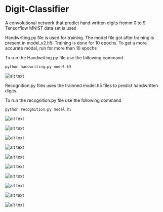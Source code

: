 # Digit-Classifier

A convolutional network that predict hand written digits fromm 0 to 9. Tensorflow MNIST data set is used

Handwriting.py file is used for training. The model file got after training is present in model_v2.h5. Training is done for 10 epochs. To get a more accurate model, run for more than 10 epochs

To run the Handwriting.py file use the following command
```
python handwriting.py model.h5
```
![alt text](Model_train.PNG?raw=true)

Recognition.py files uses the trainned model.h5 files to predict handwritten digits. 

To run the recognition.py file use the following command
```
python recognition.py model.h5
```

![alt text](0.PNG?raw=true)

![alt text](1.PNG?raw=true)

![alt text](2.PNG?raw=true)

![alt text](3.PNG?raw=true)

![alt text](4.PNG?raw=true)

![alt text](5.PNG?raw=true)

![alt text](6.PNG?raw=true)

![alt text](7.PNG?raw=true)

![alt text](8.PNG?raw=true)

![alt text](9.PNG?raw=true)
